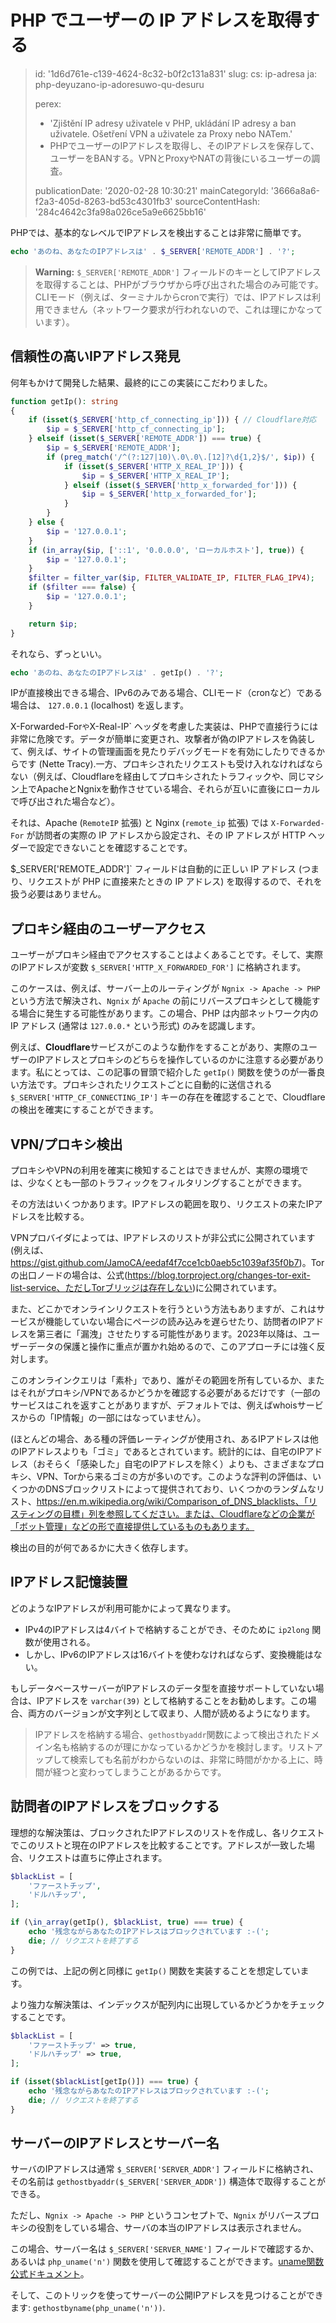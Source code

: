 PHP でユーザーの IP アドレスを取得する
=======================

> id: '1d6d761e-c139-4624-8c32-b0f2c131a831'
> slug:
> 	cs: ip-adresa
> 	ja: php-deyuzano-ip-adoresuwo-qu-desuru
> 
> perex:
> 	- 'Zjištění IP adresy uživatele v PHP, ukládání IP adresy a ban uživatele. Ošetření VPN a uživatele za Proxy nebo NATem.'
> 	- PHPでユーザーのIPアドレスを取得し、そのIPアドレスを保存して、ユーザーをBANする。VPNとProxyやNATの背後にいるユーザーの調査。
> 
> publicationDate: '2020-02-28 10:30:21'
> mainCategoryId: '3666a8a6-f2a3-405d-8263-bd53c4301fb3'
> sourceContentHash: '284c4642c3fa98a026ce5a9e6625bb16'

PHPでは、基本的なレベルでIPアドレスを検出することは非常に簡単です。

```php
echo 'あのね、あなたのIPアドレスは' . $_SERVER['REMOTE_ADDR'] . '?';
```

> **Warning:** `$_SERVER['REMOTE_ADDR']` フィールドのキーとしてIPアドレスを取得することは、PHPがブラウザから呼び出された場合のみ可能です。CLIモード（例えば、ターミナルからcronで実行）では、IPアドレスは利用できません（ネットワーク要求が行われないので、これは理にかなっています）。

信頼性の高いIPアドレス発見
-----------------------------

何年もかけて開発した結果、最終的にこの実装にこだわりました。

```php
function getIp(): string
{
    if (isset($_SERVER['http_cf_connecting_ip'])) { // Cloudflare対応
        $ip = $_SERVER['http_cf_connecting_ip'];
    } elseif (isset($_SERVER['REMOTE_ADDR']) === true) {
        $ip = $_SERVER['REMOTE_ADDR'];
        if (preg_match('/^(?:127|10)\.0\.0\.[12]?\d{1,2}$/', $ip)) {
            if (isset($_SERVER['HTTP_X_REAL_IP'])) {
                $ip = $_SERVER['HTTP_X_REAL_IP'];
            } elseif (isset($_SERVER['http_x_forwarded_for'])) {
                $ip = $_SERVER['http_x_forwarded_for'];
            }
        }
    } else {
        $ip = '127.0.0.1';
    }
    if (in_array($ip, ['::1', '0.0.0.0', 'ローカルホスト'], true)) {
        $ip = '127.0.0.1';
    }
    $filter = filter_var($ip, FILTER_VALIDATE_IP, FILTER_FLAG_IPV4);
    if ($filter === false) {
        $ip = '127.0.0.1';
    }

    return $ip;
}
```

それなら、ずっといい。

```php
echo 'あのね、あなたのIPアドレスは' . getIp() . '?';
```

IPが直接検出できる場合、IPv6のみである場合、CLIモード（cronなど）である場合は、 `127.0.0.1` (localhost) を返します。

X-Forwarded-For` や `X-Real-IP` ヘッダを考慮した実装は、PHPで直接行うには非常に危険です。データが簡単に変更され、攻撃者が偽のIPアドレスを偽装して、例えば、サイトの管理画面を見たりデバッグモードを有効にしたりできるからです (Nette Tracy).一方、プロキシされたリクエストも受け入れなければならない（例えば、Cloudflareを経由してプロキシされたトラフィックや、同じマシン上でApacheとNgnixを動作させている場合、それらが互いに直後にローカルで呼び出された場合など）。

それは、Apache (`RemoteIP` 拡張) と Nginx (`remote_ip` 拡張) では `X-Forwarded-For` が訪問者の実際の IP アドレスから設定され、その IP アドレスが HTTP ヘッダーで設定できないことを確認することです。

$_SERVER['REMOTE_ADDR']` フィールドは自動的に正しい IP アドレス (つまり、リクエストが PHP に直接来たときの IP アドレス) を取得するので、それを扱う必要はありません。

プロキシ経由のユーザーアクセス
----------------------------

ユーザーがプロキシ経由でアクセスすることはよくあることです。そして、実際のIPアドレスが変数 `$_SERVER['HTTP_X_FORWARDED_FOR']` に格納されます。

このケースは、例えば、サーバー上のルーティングが `Ngnix -> Apache -> PHP` という方法で解決され、`Ngnix` が `Apache` の前にリバースプロキシとして機能する場合に発生する可能性があります。この場合、PHP は内部ネットワーク内の IP アドレス (通常は `127.0.0.*` という形式) のみを認識します。

例えば、**Cloudflare**サービスがこのような動作をすることがあり、実際のユーザーのIPアドレスとプロキシのどちらを操作しているのかに注意する必要があります。私にとっては、この記事の冒頭で紹介した `getIp()` 関数を使うのが一番良い方法です。プロキシされたリクエストごとに自動的に送信される `$_SERVER['HTTP_CF_CONNECTING_IP']` キーの存在を確認することで、Cloudflareの検出を確実にすることができます。

VPN/プロキシ検出
-------------------

プロキシやVPNの利用を確実に検知することはできませんが、実際の環境では、少なくとも一部のトラフィックをフィルタリングすることができます。

その方法はいくつかあります。IPアドレスの範囲を取り、リクエストの来たIPアドレスを比較する。

VPNプロバイダによっては、IPアドレスのリストが非公式に公開されています(例えば、https://gist.github.com/JamoCA/eedaf4f7cce1cb0aeb5c1039af35f0b7)。Torの出口ノードの場合は、公式(https://blog.torproject.org/changes-tor-exit-list-service、ただしTorブリッジは存在しない)に公開されています。

また、どこかでオンラインリクエストを行うという方法もありますが、これはサービスが機能していない場合にページの読み込みを遅らせたり、訪問者のIPアドレスを第三者に「漏洩」させたりする可能性があります。2023年以降は、ユーザーデータの保護と操作に重点が置かれ始めるので、このアプローチには強く反対します。

このオンラインクエリは「素朴」であり、誰がその範囲を所有しているか、またはそれがプロキシ/VPNであるかどうかを確認する必要があるだけです（一部のサービスはこれを返すことがありますが、デフォルトでは、例えばwhoisサービスからの「IP情報」の一部にはなっていません）。

(ほとんどの場合、ある種の評価レーティングが使用され、あるIPアドレスは他のIPアドレスよりも「ゴミ」であるとされています。統計的には、自宅のIPアドレス（おそらく「感染した」自宅のIPアドレスを除く）よりも、さまざまなプロキシ、VPN、Torから来るゴミの方が多いのです。このような評判の評価は、いくつかのDNSブロックリストによって提供されており、いくつかのランダムなリスト、https://en.m.wikipedia.org/wiki/Comparison_of_DNS_blacklists、「リスティングの目標」列を参照してください。または、Cloudflareなどの企業が「ボット管理」などの形で直接提供しているものもあります。

検出の目的が何であるかに大きく依存します。

IPアドレス記憶装置
------------------

どのようなIPアドレスが利用可能かによって異なります。

- IPv4のIPアドレスは4バイトで格納することができ、そのために `ip2long` 関数が使用される。
- しかし、IPv6のIPアドレスは16バイトを使わなければならず、変換機能はない。

もしデータベースサーバーがIPアドレスのデータ型を直接サポートしていない場合は、IPアドレスを `varchar(39)` として格納することをお勧めします。この場合、両方のバージョンが文字列として収まり、人間が読めるようになります。

> IPアドレスを格納する場合、`gethostbyaddr`関数によって検出されたドメイン名も格納するのが理にかなっているかどうかを検討します。リストアップして検索しても名前がわからないのは、非常に時間がかかる上に、時間が経つと変わってしまうことがあるからです。

訪問者のIPアドレスをブロックする
-----------------------------

理想的な解決策は、ブロックされたIPアドレスのリストを作成し、各リクエストでこのリストと現在のIPアドレスを比較することです。アドレスが一致した場合、リクエストは直ちに停止されます。

```php
$blackList = [
    'ファーストチップ',
    'ドルハチップ',
];

if (\in_array(getIp(), $blackList, true) === true) {
    echo '残念ながらあなたのIPアドレスはブロックされています :-(';
    die; // リクエストを終了する
}
```

この例では、上記の例と同様に `getIp()` 関数を実装することを想定しています。

より強力な解決策は、インデックスが配列内に出現しているかどうかをチェックすることです。

```php
$blackList = [
    'ファーストチップ' => true,
    'ドルハチップ' => true,
];

if (isset($blackList[getIp()]) === true) {
    echo '残念ながらあなたのIPアドレスはブロックされています :-(';
    die; // リクエストを終了する
}
```

サーバーのIPアドレスとサーバー名
---------------------------------

サーバのIPアドレスは通常 `$_SERVER['SERVER_ADDR']` フィールドに格納され、その名前は `gethostbyaddr($_SERVER['SERVER_ADDR'])` 構造体で取得することができる。

ただし、`Ngnix -> Apache -> PHP` というコンセプトで、`Ngnix` がリバースプロキシの役割をしている場合、サーバの本当のIPアドレスは表示されません。

この場合、サーバー名は `$_SERVER['SERVER_NAME']` フィールドで確認するか、あるいは `php_uname('n')` 関数を使用して確認することができます。[uname関数公式ドキュメント](https://www.php.net/manual/en/function.php-uname.php)。

そして、このトリックを使ってサーバーの公開IPアドレスを見つけることができます: `gethostbyname(php_uname('n'))`.
